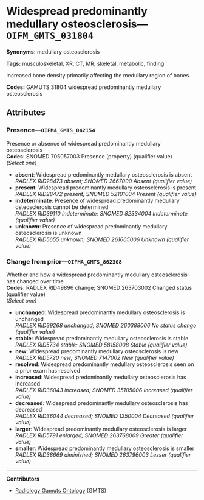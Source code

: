 # Widespread predominantly medullary osteosclerosis—`OIFM_GMTS_031804`

**Synonyms:** medullary osteosclerosis

**Tags:** musculoskeletal, XR, CT, MR, skeletal, metabolic, finding

Increased bone density primarily affecting the medullary region of bones.

**Codes:** GAMUTS 31804 widespread predominantly medullary osteosclerosis

## Attributes

### Presence—`OIFMA_GMTS_042154`

Presence or absence of widespread predominantly medullary osteosclerosis  
**Codes**: SNOMED 705057003 Presence (property) (qualifier value)  
*(Select one)*

- **absent**: Widespread predominantly medullary osteosclerosis is absent  
_RADLEX RID28473 absent; SNOMED 2667000 Absent (qualifier value)_
- **present**: Widespread predominantly medullary osteosclerosis is present  
_RADLEX RID28472 present; SNOMED 52101004 Present (qualifier value)_
- **indeterminate**: Presence of widespread predominantly medullary osteosclerosis cannot be determined  
_RADLEX RID39110 indeterminate; SNOMED 82334004 Indeterminate (qualifier value)_
- **unknown**: Presence of widespread predominantly medullary osteosclerosis is unknown  
_RADLEX RID5655 unknown; SNOMED 261665006 Unknown (qualifier value)_

### Change from prior—`OIFMA_GMTS_862308`

Whether and how a widespread predominantly medullary osteosclerosis has changed over time  
**Codes**: RADLEX RID49896 change; SNOMED 263703002 Changed status (qualifier value)  
*(Select one)*

- **unchanged**: Widespread predominantly medullary osteosclerosis is unchanged  
_RADLEX RID39268 unchanged; SNOMED 260388006 No status change (qualifier value)_
- **stable**: Widespread predominantly medullary osteosclerosis is stable  
_RADLEX RID5734 stable; SNOMED 58158008 Stable (qualifier value)_
- **new**: Widespread predominantly medullary osteosclerosis is new  
_RADLEX RID5720 new; SNOMED 7147002 New (qualifier value)_
- **resolved**: Widespread predominantly medullary osteosclerosis seen on a prior exam has resolved  
- **increased**: Widespread predominantly medullary osteosclerosis has increased  
_RADLEX RID36043 increased; SNOMED 35105006 Increased (qualifier value)_
- **decreased**: Widespread predominantly medullary osteosclerosis has decreased  
_RADLEX RID36044 decreased; SNOMED 1250004 Decreased (qualifier value)_
- **larger**: Widespread predominantly medullary osteosclerosis is larger  
_RADLEX RID5791 enlarged; SNOMED 263768009 Greater (qualifier value)_
- **smaller**: Widespread predominantly medullary osteosclerosis is smaller  
_RADLEX RID38669 diminished; SNOMED 263796003 Lesser (qualifier value)_

---

**Contributors**

- [Radiology Gamuts Ontology](https://gamuts.net/) (GMTS)